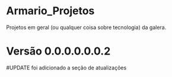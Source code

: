 # Armario_Projetos
Projetos em geral (ou qualquer coisa sobre tecnologia) da galera.
# Versão 0.0.0.0.0.0.2


#UPDATE 
foi adicionado a seção de atualizações
